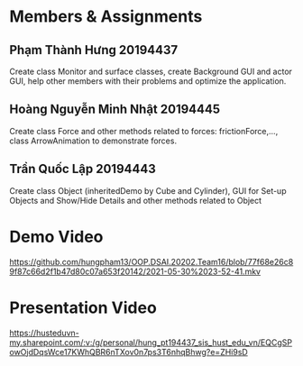 # Members & Assignments
## Phạm Thành Hưng 20194437
Create class Monitor and surface classes, create Background GUI and actor GUI, help other members with their problems and optimize the application.
## Hoàng Nguyễn Minh Nhật 20194445
Create class Force and other methods related to forces: frictionForce,..., class ArrowAnimation to demonstrate forces.
## Trần Quốc Lập 20194443
Create class Object (inheritedDemo by Cube and Cylinder), GUI for Set-up Objects and Show/Hide Details and other methods related to Object
# Demo Video
https://github.com/hungpham13/OOP.DSAI.20202.Team16/blob/77f68e26c89f87c66d2f1b47d80c07a653f20142/2021-05-30%2023-52-41.mkv
# Presentation Video
https://husteduvn-my.sharepoint.com/:v:/g/personal/hung_pt194437_sis_hust_edu_vn/EQCgSPowOjdDqsWce17KWhQBR6nTXov0n7ps3T6nhqBhwg?e=ZHi9sD
